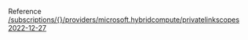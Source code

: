 Reference [/subscriptions/{}/providers/microsoft.hybridcompute/privatelinkscopes 2022-12-27](/Resources/mgmt-plane/L3N1YnNjcmlwdGlvbnMve30vcHJvdmlkZXJzL21pY3Jvc29mdC5oeWJyaWRjb21wdXRlL3ByaXZhdGVsaW5rc2NvcGVz/2022-12-27.xml)
